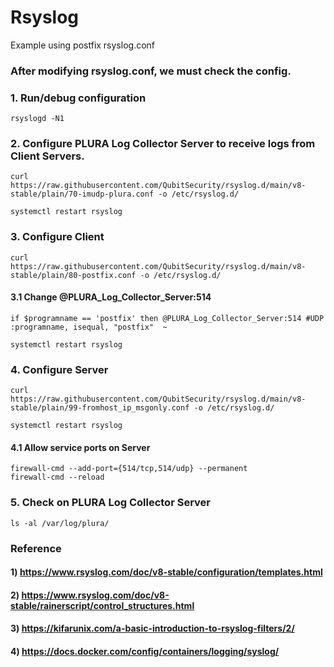# Rsyslog
Example using postfix rsyslog.conf 

### After modifying rsyslog.conf, we must check the config.

### 1. Run/debug configuration

    rsyslogd -N1

### 2. Configure PLURA Log Collector Server to receive logs from Client Servers.

    curl https://raw.githubusercontent.com/QubitSecurity/rsyslog.d/main/v8-stable/plain/70-imudp-plura.conf -o /etc/rsyslog.d/
    
    systemctl restart rsyslog

### 3. Configure Client

    curl https://raw.githubusercontent.com/QubitSecurity/rsyslog.d/main/v8-stable/plain/80-postfix.conf -o /etc/rsyslog.d/
    

#### 3.1 Change @PLURA_Log_Collector_Server:514

    if $programname == 'postfix' then @PLURA_Log_Collector_Server:514 #UDP
    :programname, isequal, "postfix"  ~
    
    systemctl restart rsyslog

### 4. Configure Server

    curl https://raw.githubusercontent.com/QubitSecurity/rsyslog.d/main/v8-stable/plain/99-fromhost_ip_msgonly.conf -o /etc/rsyslog.d/
    
    systemctl restart rsyslog

#### 4.1 Allow service ports on Server

    firewall-cmd --add-port={514/tcp,514/udp} --permanent
    firewall-cmd --reload

### 5. Check on PLURA Log Collector Server

    ls -al /var/log/plura/


### Reference

#### 1) https://www.rsyslog.com/doc/v8-stable/configuration/templates.html

#### 2) https://www.rsyslog.com/doc/v8-stable/rainerscript/control_structures.html

#### 3) https://kifarunix.com/a-basic-introduction-to-rsyslog-filters/2/

#### 4) https://docs.docker.com/config/containers/logging/syslog/

